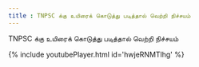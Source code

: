 ```yaml
---
title : TNPSC க்கு உயிரைக் கொடுத்து படித்தால் வெற்றி நிச்சயம்
---
```


TNPSC க்கு உயிரைக் கொடுத்து படித்தால் வெற்றி நிச்சயம்



{% include youtubePlayer.html id='hwjeRNMTlhg' %}

